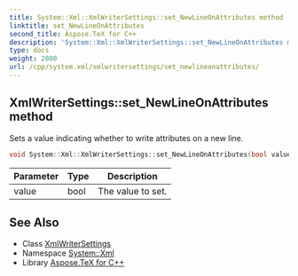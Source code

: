 ```yaml
---
title: System::Xml::XmlWriterSettings::set_NewLineOnAttributes method
linktitle: set_NewLineOnAttributes
second_title: Aspose.TeX for C++
description: 'System::Xml::XmlWriterSettings::set_NewLineOnAttributes method. Sets a value indicating whether to write attributes on a new line in C++.'
type: docs
weight: 2800
url: /cpp/system.xml/xmlwritersettings/set_newlineonattributes/
---
```

## XmlWriterSettings::set_NewLineOnAttributes method


Sets a value indicating whether to write attributes on a new line.

```cpp
void System::Xml::XmlWriterSettings::set_NewLineOnAttributes(bool value)
```


| Parameter | Type | Description |
| --- | --- | --- |
| value | bool | The value to set. |

## See Also

* Class [XmlWriterSettings](../)
* Namespace [System::Xml](../../)
* Library [Aspose.TeX for C++](../../../)
